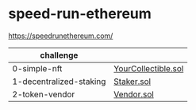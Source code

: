 # speed-run-ethereum


https://speedrunethereum.com/

| challenge               |                                                                                                       |
| ----------------------- | ----------------------------------------------------------------------------------------------------- |
| 0-simple-nft            | [YourCollectible.sol](https://github.com/morandalex/speed-run-ethereum/blob/main/YourCollectible.sol) |
| 1-decentralized-staking | [Staker.sol](https://github.com/morandalex/speed-run-ethereum/blob/main/Staker.sol)                   |
| 2-token-vendor          | [Vendor.sol](https://github.com/morandalex/speed-run-ethereum/blob/main/Vendor.sol)                   |